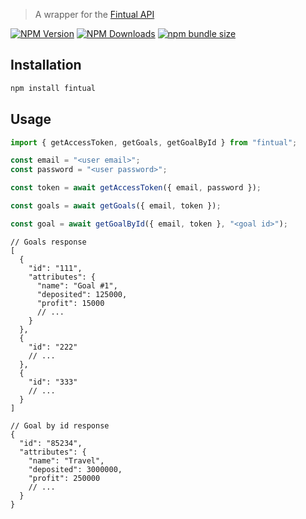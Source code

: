 > A wrapper for the [Fintual API](https://fintual.cl/api-docs/index.html)

[![NPM Version](https://img.shields.io/npm/v/fintual?style=flat-square)](https://www.npmjs.com/package/fintual)
[![NPM Downloads](https://img.shields.io/npm/d18m/fintual?style=flat-square)](https://www.npmjs.com/package/fintual)
[![npm bundle size](https://img.shields.io/bundlephobia/minzip/fintual?style=flat-square)](https://bundlephobia.com/package/fintual)

## Installation

```bash
npm install fintual
```

## Usage

```js
import { getAccessToken, getGoals, getGoalById } from "fintual";

const email = "<user email>";
const password = "<user password>";

const token = await getAccessToken({ email, password });

const goals = await getGoals({ email, token });

const goal = await getGoalById({ email, token }, "<goal id>");
```

```jsonc
// Goals response
[
  {
    "id": "111",
    "attributes": {
      "name": "Goal #1",
      "deposited": 125000,
      "profit": 15000
      // ...
    }
  },
  {
    "id": "222"
    // ...
  },
  {
    "id": "333"
    // ...
  }
]

// Goal by id response
{
  "id": "85234",
  "attributes": {
    "name": "Travel",
    "deposited": 3000000,
    "profit": 250000
    // ...
  }
}
```
